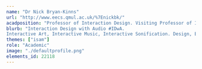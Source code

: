 ```yaml
---
name: "Dr Nick Bryan-Kinns"
url: "http://www.eecs.qmul.ac.uk/%7Enickbk/"
acadposition: "Professor of Interaction Design. Visiting Professor of Interaction Design, Hunan University, China. Turing Fellow."
blurb: "Interaction Design with Audio #IDwA.
Interactive Art, Interactive Music, Interactive Sonification. Design, Evaluation. Collaboration, Multi-person Interaction. Cross-Modal Interaction, Tangible Interaction."
themes: ["isam"]
role: "Academic"
image: "./defaultprofile.png"
elements_id: 22118
---
```

